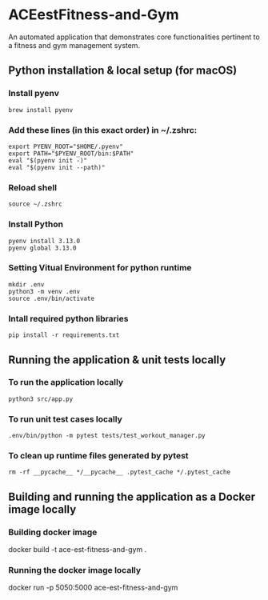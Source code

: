 # ACEestFitness-and-Gym
An automated application that demonstrates core functionalities pertinent to a fitness and gym management system.

## Python installation & local setup (for macOS)
### Install pyenv
```
brew install pyenv
```

### Add these lines (in this exact order) in ~/.zshrc:
```
export PYENV_ROOT="$HOME/.pyenv"
export PATH="$PYENV_ROOT/bin:$PATH"
eval "$(pyenv init -)"
eval "$(pyenv init --path)"
```

### Reload shell
```
source ~/.zshrc
```

### Install Python
```
pyenv install 3.13.0
pyenv global 3.13.0
```

### Setting Vitual Environment for python runtime
```
mkdir .env
python3 -m venv .env
source .env/bin/activate
```

### Intall required python libraries
```
pip install -r requirements.txt
```

## Running the application & unit tests locally
### To run the application locally
```
python3 src/app.py
```

### To run unit test cases locally
```
.env/bin/python -m pytest tests/test_workout_manager.py
```

### To clean up runtime files generated by pytest 
```
rm -rf __pycache__ */__pycache__ .pytest_cache */.pytest_cache
```


## Building and running the application as a Docker image locally
### Building docker image
docker build -t ace-est-fitness-and-gym .

### Running the docker image locally
docker run -p 5050:5000 ace-est-fitness-and-gym